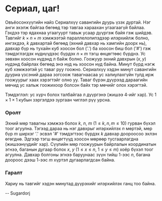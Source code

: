 Сериал, цаг!
============
Овъёосонхүүгийн найз Сериалхүү савангийн дуурь үзэх дуртай. Нэг анги эхэлж байгаа бөгөөд тэр тавгаа хараахан угаагаагүй байлаа. Гэхдээ тэр ядахнаа угаагуурт тавьж усаар дүүргэж байя гэж шийдэв. Тавгийг $k × n × m$ хэмжээтэй параллелопипэдээр илэрхийлж болно, ингэхдээ, $k$ давхартай бөгөөд (эхний давхар нь хамгийн доорх нь), давхар бүр нь тухайн куб хоосон бол ('.') ба хоосон биш бол ('#') гэж тэмдэглэгдэх нүднүүдээс бүрдэх $n × m$ тэгш өнцөгтөөс бүрднэ. Ус зөвхөн хоосон нүдэнд л байж болно. Гоожуур эхний давхрын $(x, y)$ нүдэнд байрлах бөгөөд энэ нүд нь хоосон нүд байна. Минут бүрд нэгж куб хэмжээтэй ус таваг руу гоожно. Сериалхүү хэдэн минут савангийн дууриа үзсэний дараа зогсоож тавагнаасаа ус халиулахгүйн тулд ирж гоожуурыг хаах хэрэгтэйг олно уу. Таваг бүрэн дүүрээд дараагийн мөчид ус хальж гоожихоор болсон байх тэр мөчийг олох хэрэгтэй.

Тэмдэглэл: ус хүрч болох талбайгаа л дүүргэнэ (жишээ 4-ийг хар). Ус $1 × 1 × 1$ кубын зэргэлдээ зургаан чиглэл рүү урсна.

### Оролт
Эхний мөр тавагны хэмжээ болох $k$, $n$, $m$ ($1 ≤ k, n, m ≤ 10$) гурван бүхэл тоог агуулна. Тэгээд дараа нь нэг давхрыг илэрхийлэх $n$ мөртэй, мөр бүр $m$ ширхэг '.' эсвэл '#' тэмдэгтээс бүрдэх $k$ давхар доороосоо эхлэн өгөгднө. Эдгээр тэгш өнцөгтүүд хоосон мөрөөр тусгаарлагдна (жишээнүүдийг хар). Сүүлийн мөр гоожуурын байрлалын координатын эгнээ, баганын дугаар болох $x$, $y$ ($1 ≤ x ≤ n$, $1 ≤ y ≤ m$) хоёр бүхэл тоог агуулна. Давхар болгоны эгнээ баруунаас зүүн тийш $1$-ээс $n$, багана доороос дээш $1$-ээс $m$ хүртэл дугаарлагдсан байна.

### Гаралт
Хариу нь тавгийг хэдэн минутад дүүрэхийг илэрхийлэх ганц тоо байна.

-- Sugardorj
